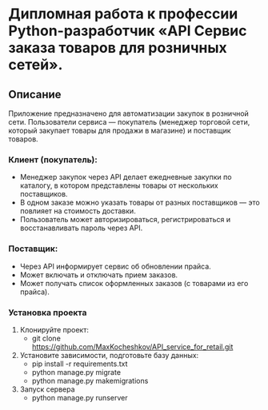 # Дипломная работа к профессии Python-разработчик «API Сервис заказа товаров для розничных сетей».

## Описание
Приложение предназначено для автоматизации закупок в розничной сети. 
Пользователи сервиса — покупатель (менеджер торговой сети, который закупает товары для продажи в магазине) 
и поставщик товаров.

### Клиент (покупатель):
* Менеджер закупок через API делает ежедневные закупки по каталогу, в котором представлены товары от нескольких поставщиков.
* В одном заказе можно указать товары от разных поставщиков — это повлияет на стоимость доставки.
* Пользователь может авторизироваться, регистрироваться и восстанавливать пароль через API.

### Поставщик:
* Через API информирует сервис об обновлении прайса.
* Может включать и отключать прием заказов.
* Может получать список оформленных заказов (с товарами из его прайса).

### Установка проекта
1. Клонируйте проект:
   * git clone https://github.com/MaxKocheshkov/API_service_for_retail.git
1. Установите зависимости, подготовьте базу данных:
    * pip install -r requirements.txt
    * python manage.py migrate
    * python manage.py makemigrations
1. Запуск сервера 
    * python manage.py runserver
    
